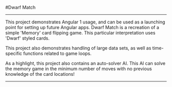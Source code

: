 #Dwarf Match

---
This project demonstrates Angular 1 usage, and can be used as a launching point for setting up future Angular apps.
Dwarf Match is a recreation of a simple 'Memory' card flipping game. This particular interpretation uses 'Dwarf' styled cards.

This project also demonstrates handling of large data sets, as well as time-specific functions related to game loops.

As a highlight, this project also contains an auto-solver AI. This AI can solve the memory game in the minimum number of moves with no previous knowledge of the card locations!
 
---
